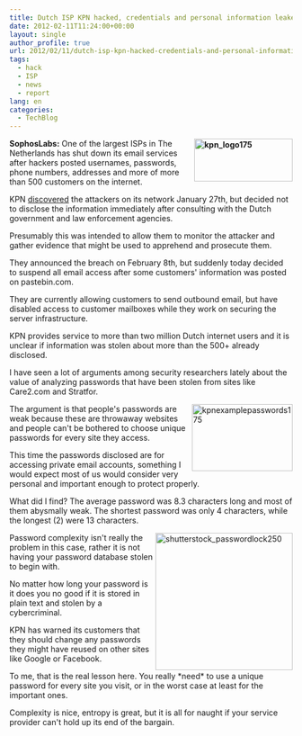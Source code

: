 ```yaml
---
title: Dutch ISP KPN hacked, credentials and personal information leaked
date: 2012-02-11T11:24:00+00:00
layout: single
author_profile: true
url: 2012/02/11/dutch-isp-kpn-hacked-credentials-and-personal-information-leaked/
tags:
  - hack
  - ISP
  - news
  - report
lang: en
categories: 
  - TechBlog
---
```

**[<img title="kpn_logo175" border="0" alt="kpn_logo175" align="right" src="http://lh3.ggpht.com/-nJvlEKj7UPU/TzZIs2sZFFI/AAAAAAAAErA/VOUfdGAlmUM/kpn_logo175_thumb%25255B3%25255D.png?imgmax=800" width="175" height="76" />](http://lh5.ggpht.com/-NyKM9su3F9A/TzZIohoAZBI/AAAAAAAAEq8/yBGB-YKJ_go/s1600-h/kpn_logo175%25255B5%25255D.png)SophosLabs:** One of the largest ISPs in The Netherlands has shut down its email services after hackers posted usernames, passwords, phone numbers, addresses and more of more than 500 customers on the internet. 

KPN [discovered](https://www.kpn.com/corporate/Digitale-inbraak.htm) the attackers on its network January 27th, but decided not to disclose the information immediately after consulting with the Dutch government and law enforcement agencies. 

Presumably this was intended to allow them to monitor the attacker and gather evidence that might be used to apprehend and prosecute them. 

They announced the breach on February 8th, but suddenly today decided to suspend all email access after some customers' information was posted on pastebin.com. 

They are currently allowing customers to send outbound email, but have disabled access to customer mailboxes while they work on securing the server infrastructure. 

KPN provides service to more than two million Dutch internet users and it is unclear if information was stolen about more than the 500+ already disclosed. 

I have seen a lot of arguments among security researchers lately about the value of analyzing passwords that have been stolen from sites like Care2.com and Stratfor. 

[<img title="kpnexamplepasswords175" border="0" alt="kpnexamplepasswords175" align="right" src="http://lh5.ggpht.com/-lgSkWRZBmMI/TzZI1X3tDhI/AAAAAAAAErI/CtHZZ6QOas4/kpnexamplepasswords175_thumb%25255B9%25255D.png?imgmax=800" width="179" height="119" />](http://lh4.ggpht.com/-B3tWENtKPTw/TzZIw3zOrVI/AAAAAAAAErE/Xxw_Sx5e094/s1600-h/kpnexamplepasswords175%25255B6%25255D.png)The argument is that people's passwords are weak because these are throwaway websites and people can't be bothered to choose unique passwords for every site they access. 

This time the passwords disclosed are for accessing private email accounts, something I would expect most of us would consider very personal and important enough to protect properly. 

What did I find? The average password was 8.3 characters long and most of them abysmally weak. The shortest password was only 4 characters, while the longest (2) were 13 characters. 

[<img title="shutterstock_passwordlock250" border="0" alt="shutterstock_passwordlock250" align="right" src="http://lh6.ggpht.com/-TalgB2eN9Sc/TzZI-i7RVUI/AAAAAAAAErQ/91XzUAZK1kI/shutterstock_passwordlock250_thumb%25255B2%25255D.jpg?imgmax=800" width="244" height="244" />](http://lh3.ggpht.com/-B_bciM5Phe4/TzZI5YHHwuI/AAAAAAAAErM/MW785awSW7g/s1600-h/shutterstock_passwordlock250%25255B4%25255D.jpg)Password complexity isn't really the problem in this case, rather it is not having your password database stolen to begin with. 

No matter how long your password is it does you no good if it is stored in plain text and stolen by a cybercriminal. 

KPN has warned its customers that they should change any passwords they might have reused on other sites like Google or Facebook. 

To me, that is the real lesson here. You really \*need\* to use a unique password for every site you visit, or in the worst case at least for the important ones. 

Complexity is nice, entropy is great, but it is all for naught if your service provider can't hold up its end of the bargain.